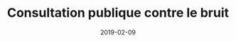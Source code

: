 ---
layout: default
date: 2019-02-09
img: 
category: presse
title: "Consultation publique contre le bruit"
description: "Jusqu'au <strong>28 février 2019</strong> participez au prochain Plan de Prévention du Bruit dans l'environnement des territoires de Marseille Provence."
linkdoc: 
nextdate:
tags: lutte-contre-le-bruit
doclink: 'https://www.registre-numerique.fr/consult-ppbe-marseille-provence'
---
